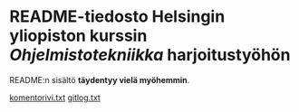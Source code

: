 # README-tiedosto Helsingin yliopiston kurssin *Ohjelmistotekniikka* harjoitustyöhön

README:n sisältö **täydentyy vielä myöhemmin**.

[komentorivi.txt](https://github.com/henkkah/ot-harjoitustyo/blob/master/laskarit/viikko1/komentorivi.txt)
[gitlog.txt](https://github.com/henkkah/ot-harjoitustyo/blob/master/laskarit/viikko1/gitlog.txt)

